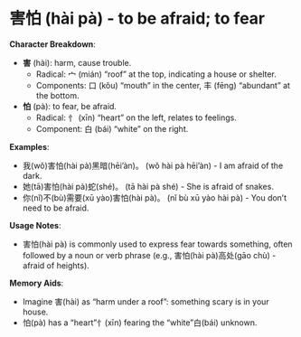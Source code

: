# **害怕 (hài pà) - to be afraid; to fear**

**Character Breakdown**:  
- **害** (hài): harm, cause trouble.
   - Radical: 宀 (mián) “roof” at the top, indicating a house or shelter.
   - Components: 口 (kǒu) “mouth” in the center, 丰 (fēng) “abundant” at the bottom.  
- **怕** (pà): to fear, be afraid.
   - Radical: 忄 (xīn) “heart” on the left, relates to feelings.
   - Component: 白 (bái) “white” on the right.

**Examples**:  
- 我(wǒ)害怕(hài pà)黑暗(hēi’àn)。 (wǒ hài pà hēi’àn) - I am afraid of the dark.  
- 她(tā)害怕(hài pà)蛇(shé)。 (tā hài pà shé) - She is afraid of snakes.  
- 你(nǐ)不(bù)需要(xū yào)害怕(hài pà)。 (nǐ bù xū yào hài pà) - You don’t need to be afraid.

**Usage Notes**:  
- 害怕(hài pà) is commonly used to express fear towards something, often followed by a noun or verb phrase (e.g., 害怕(hài pà)高处(gāo chù) - afraid of heights).

**Memory Aids**:  
- Imagine 害(hài) as “harm under a roof”: something scary is in your house.  
- 怕(pà) has a “heart”忄(xīn) fearing the “white”白(bái) unknown.